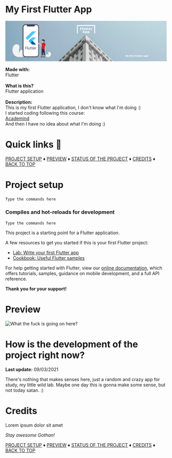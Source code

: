 # My First Flutter App

<img src="banner.png" alt="My first Flutter app" />

<b>Made with:</b><br/>
Flutter
<br/><br/>
<b>What is this?</b><br/>
Flutter application
<br/><br/>
<b>Description:</b><br/>
This is my first Flutter application, I don't know what I'm doing :)
<br>
I started coding following this course:
<br>
<a href="https://www.youtube.com/watch?v=x0uinJvhNxI">Academind</a>
<br/>
And then I have no idea about what I'm doing :)
<br/>
# Quick links &#128150;
  
[PROJECT SETUP](#Project-setup) &diams; [PREVIEW](#Preview) &diams; [STATUS OF THE PROJECT](#How-is-the-development-of-the-project-right-now) &diams; [CREDITS](#Credits) &diams; [BACK TO TOP](#My-first-flutter-app)


# Project setup
```
Type the commands here
```

### Compiles and hot-reloads for development
```
Type the commands here
```

This project is a starting point for a Flutter application.

A few resources to get you started if this is your first Flutter project:

- [Lab: Write your first Flutter app](https://flutter.dev/docs/get-started/codelab)
- [Cookbook: Useful Flutter samples](https://flutter.dev/docs/cookbook)

For help getting started with Flutter, view our
[online documentation](https://flutter.dev/docs), which offers tutorials,
samples, guidance on mobile development, and a full API reference.


<b>Thank you for your support!</b>

# Preview
<img src="overview.png" alt="What the fuck is going on here?" />


# How is the development of the project right now?
<b>Last update:</b> 09/03/2021

There's nothing that makes senses here, just a random and crazy app for study, my little wild lab. Maybe one day this is gonna make some sense, but not today satan. :)
<br/>

# Credits

Lorem ipsum dolor sit amet

<i>Stay awesome Gothan!</i>
  
[PROJECT SETUP](#Project-setup) &diams; [PREVIEW](#Preview) &diams; [STATUS OF THE PROJECT](#How-is-the-development-of-the-project-right-now) &diams; [CREDITS](#Credits) &diams; [BACK TO TOP](#My-first-flutter-app)

